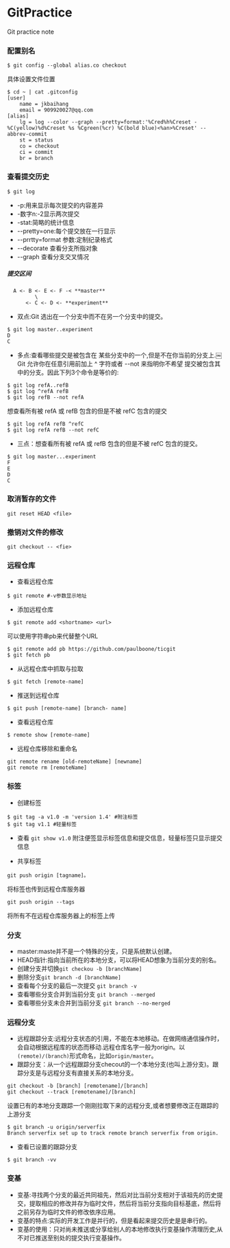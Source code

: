 # GitPractice
Git practice note

### 配置别名
```
$ git config --global alias.co checkout
```
具体设置文件位置
```
$ cd ~ | cat .gitconfig
[user]
	name = jkbaihang
	email = 909920027@qq.com
[alias]
	lg = log --color --graph --pretty=format:'%Cred%h%Creset -%C(yellow)%d%Creset %s %Cgreen(%cr) %C(bold blue)<%an>%Creset' --abbrev-commit
	st = status
	co = checkout
	ci = commit
	br = branch
```


### 查看提交历史
```
$ git log
```
 - -p:用来显示每次提交的内容差异
 - -数字n:-2显示两次提交
 - -stat:简略的统计信息
 - --pretty=one:每个提交放在一行显示
 - --prrtty=format 参数:定制纪录格式
 - --decorate 查看分支所指对象
 - --graph 查看分支交叉情况

##### 提交区间
```
  A <- B <- E <- F -< **master**
         \
	  <- C <- D <- **experiment**
```

 - 双点:Git 选出在一个分支中而不在另一个分支中的提交。
```
$ git log master..experiment
D
C
```

 - 多点:查看哪些提交是被包含在 某些分支中的一个,但是不在你当前的分支上.￼Git 允许你在任意引用前加上 ^ 字符或者 --not 来指明你不希望 提交被包含其中的分支。因此下列3个命令是等价的:
```
$ git log refA..refB
$ git log ^refA refB
$ git log refB --not refA
```
想查看所有被 refA 或 refB 包含的但是不被 refC 包含的提交
```
$ git log refA refB ^refC
$ git log refA refB --not refC

```
 - 三点：想查看所有被 refA 或 refB 包含的但是不被 refC 包含的提交。
```
$ git log master...experiment
F
E
D
C
```

### 取消暂存的文件
`git reset HEAD <file>`

### 撤销对文件的修改
`git checkout -- <fie>`

### 远程仓库
 - 查看远程仓库
```
$ git remote #-v参数显示地址
```

 - 添加远程仓库
```
$ git remote add <shortname> <url>
```
可以使用字符串pb来代替整个URL

```
$ git remote add pb https://github.com/paulboone/ticgit
$ git fetch pb
```
 - 从远程仓库中抓取与拉取 
```
$ git fetch [remote-name]
```
 - 推送到远程仓库
```
$ git push [remote-name] [branch- name]
```
 - 查看远程仓库
```
$ remote show [remote-name]
```
 - 远程仓库移除和重命名
```
git remote rename [old-remoteName] [newname]
git remote rm [remoteName]
```

### 标签
 - 创建标签
```
$ git tag -a v1.0 -m 'version 1.4' #附注标签
$ git tag v1.1 #轻量标签
```

 - 查看
`git show v1.0`
附注便签显示标签信息和提交信息，轻量标签只显示提交信息

 - 共享标签
```
git push origin [tagname]。
```
将标签也传到远程仓库服务器
```
git push origin --tags
```
将所有不在远程仓库服务器上的标签上传

### 分支
 - master:maste并不是一个特殊的分支，只是系统默认创建。
 - HEAD指针:指向当前所在的本地分支，可以将HEAD想象为当前分支的别名。
 - 创建分支并切换`git checkou -b [branchName]`
 - 删除分支`git branch -d [branchName]`
 - 查看每个分支的最后一次提交 `git branch -v`
 - 查看哪些分支合并到当前分支 `git branch --merged`
 - 查看哪些分支未合并到当前分支 `git branch --no-merged`

### 远程分支
 - 远程跟踪分支:远程分支状态的引用，不能在本地移动。在做网络通信操作时，会自动根据远程库的状态而移动.远程仓库名字一般为origin。以`(remote)/(branch)`形式命名，比如`origin/master`。
 - 跟踪分支：从一个远程跟踪分支checout的一个本地分支(也叫上游分支)。跟 踪分支是与远程分支有直接关系的本地分支。
```
git checkout -b [branch] [remotename]/[branch]
git checkout --track [remotename]/[branch]

```
设置已有的本地分支跟踪一个刚刚拉取下来的远程分支,或者想要修改正在跟踪的上游分支
```   
$ git branch -u origin/serverfix
Branch serverfix set up to track remote branch serverfix from origin.
```
 - 查看已设置的跟踪分支
```
$ git branch -vv
```

### 变基
 - 变基:寻找两个分支的最近共同祖先，然后对比当前分支相对于该祖先的历史提交，提取相应的修改并存为临时文件，然后将当前分支指向目标基底，然后将之前另存为临时文件的修改依序应用。
 - 变基的特点:实际的开发工作是并行的，但是看起来提交历史是是串行的。
 - 变基的使用：只对尚未推送或分享给别人的本地修改执行变基操作清理历史,从不对已推送至别处的提交执行变基操作。
